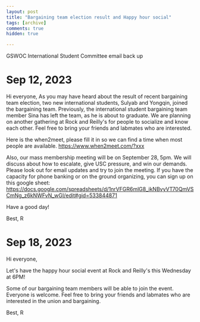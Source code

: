 ```yaml
---
layout: post
title: "Bargaining team election result and Happy hour social"
tags: [archive]
comments: true
hidden: true

---
```

GSWOC International Student Committee email back up
# Sep 12, 2023
Hi everyone,
As you may have heard about the result of recent bargaining team election, two new international students, Sulyab and Yongqin, joined the bargaining team. Previously, the international student bargaining team member Sina has left the team, as he is about to graduate.
We are planning on another gathering at Rock and Reilly's for people to socialize and know each other.
Feel free to bring your friends and labmates who are interested.

Here is the when2meet, please fill it in so we can find a time when most people are available.
https://www.when2meet.com/?xxx

Also, our mass membership meeting will be on September 28, 5pm. We will discuss about how to escalate, give USC pressure, and win our demands. Please look out for email updates and try to join the meeting.
If you have the capacity for phone banking or on the ground organizing, you can sign up on this google sheet:
https://docs.google.com/spreadsheets/d/1nrVFGR6mlG8_ikNBvyVT70QmVSCmNg_z6kNWFvN_wGI/edit#gid=533844871

Have a good day!

Best,
R
# Sep 18, 2023
Hi everyone,

Let's have the happy hour social event at Rock and Reilly's this Wednesday at 6PM! 

Some of our bargaining team members will be able to join the event.
Everyone is welcome. Feel free to bring your friends and labmates who are interested in the union and bargaining.

Best,
R